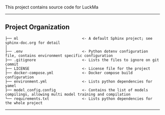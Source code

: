 This project contains source code for LuckMa 

------------
Project Organization
------------

    ├── ml                             <- A default Sphinx project; see sphinx-doc.org for detail
    │
    ├── .env                           <- Python dotenv configuration file, contains environment specific configuration
    ├── .gitignore                     <- Lists the files to ignore on git commit
    ├── LICENSE                        <- License file for the project
    ├── docker-compose.yml             <- Docker compose build configuration
    ├── environment.yml                <- Lists python dependencies for yamel
    ├── model_config.config            <- Contains the list of models compilings, allowing multi model training and compilation
    └── requirements.txt               <- Lists python dependencies for the whole project



--------
